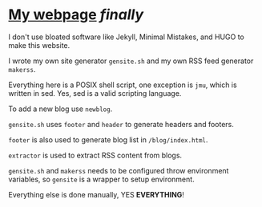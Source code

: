 # [My webpage](https://jumps.neocities.org) *finally*

I don't use bloated software like Jekyll, Minimal Mistakes, and HUGO to
make this website.

I wrote my own site generator `gensite.sh`
and my own RSS feed generator `makerss`.

Everything here is a POSIX shell script,
one exception is `jmu`, which is written in sed.
Yes, sed is a valid scripting language.

To add a new blog use `newblog`.

`gensite.sh` uses `footer` and `header` to generate headers and footers.

`footer` is also used to generate blog list in `/blog/index.html`.

`extractor` is used to extract RSS content from blogs.

`gensite.sh` and `makerss` needs to be configured throw environment
variables, so `gensite` is a wrapper to setup environment.

Everything else is done manually, YES **EVERYTHING**!

